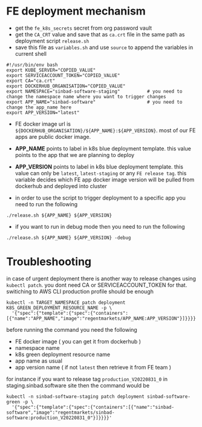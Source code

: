 # FE deployment mechanism

- get the `fe_k8s_secrets` secret from org password vault
- get the `CA_CRT` value and save that as `ca.crt` file in the same path as deployment script `release.sh`
- save this file as `variables.sh` and use `source` to append the variables in current shell

```
#!/usr/bin/env bash
export KUBE_SERVER="COPIED_VALUE"
export SERVICEACCOUNT_TOKEN="COPIED_VALUE"
export CA="ca.crt"
export DOCKERHUB_ORGANISATION="COPIED_VALUE"
export NAMESPACE="sinbad-software-staging"          # you need to change the namespace name where you want to trigger changes
export APP_NAME="sinbad-software"                   # you need to change the app_name here 
export APP_VERSION="latest"
```

- FE docker image url is `${DOCKERHUB_ORGANISATION}/${APP_NAME}:${APP_VERSION}`. most of our FE apps are public docker image.
- **APP_NAME** points to <app> label in k8s blue deployment template. this value points to the app that we are planning to deploy 
- **APP_VERSION** points to <version> label in k8s blue deployment template. this value can only be `latest`, `latest-staging` or any `FE release tag`. this variable decides which FE app docker image version will be pulled from dockerhub and deployed into cluster

- in order to use the script to trigger deployment to a specific app you need to run the following

```
./release.sh ${APP_NAME} ${APP_VERSION}
```

- if you want to run in debug mode then you need to run the following
```
./release.sh ${APP_NAME} ${APP_VERSION} -debug
```

# Troubleshooting

in case of urgent deployment there is another way to release changes using `kubectl patch`. you dont need CA or SERVICEACCOUNT_TOKEN for that. switiching to AWS CLI production profile should be enough

```
kubectl -n TARGET_NAMESPACE patch deployment K8S_GREEN_DEPLOYMENT_RESOURCE_NAME -p \
  '{"spec":{"template":{"spec":{"containers":[{"name":"APP_NAME","image":"regentmarkets/APP_NAME:APP_VERSION"}]}}}}'

```

before running the command you need the following
- FE docker image ( you can get it from dockerhub )
- namespace name
- k8s green deployment resource name
- app name as usual
- app version name ( if not `latest` then retrieve it from FE team )

for instance if you want to release tag `production_V20220831_0` in staging.sinbad.software site then the command would be

```
kubectl -n sinbad-software-staging patch deployment sinbad-software-green -p \
  '{"spec":{"template":{"spec":{"containers":[{"name":"sinbad-software","image":"regentmarkets/sinbad-software:production_V20220831_0"}]}}}}'
```
